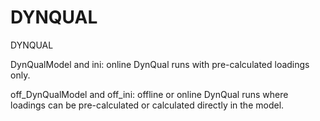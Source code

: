 # DYNQUAL
DYNQUAL

DynQualModel and ini: online DynQual runs with pre-calculated loadings only.

off_DynQualModel and off_ini: offline or online DynQual runs where loadings can be pre-calculated or calculated directly in the model.
